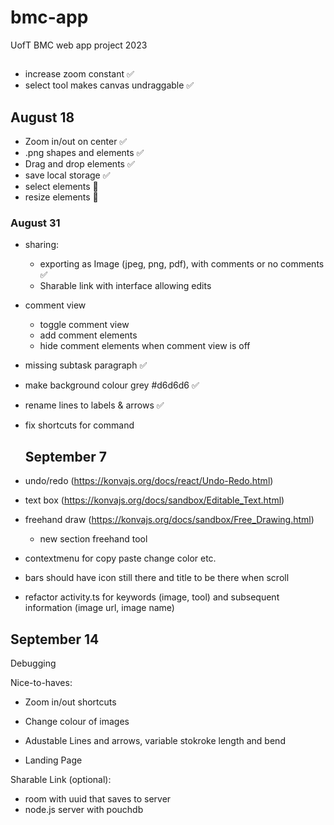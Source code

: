# bmc-app
UofT BMC web app project 2023

##
- increase zoom constant ✅
- select tool makes canvas undraggable ✅


## August 18
- Zoom in/out on center ✅
- .png shapes and elements ✅
- Drag and drop elements ✅
- save local storage ✅
- select elements 🐛
- resize elements 🐛

### August 31
- sharing: 
  - exporting as Image (jpeg, png, pdf), with comments or no comments ✅
  - Sharable link with interface allowing edits
- comment view
  - toggle comment view
  - add comment elements
  - hide comment elements when comment view is off
- missing subtask paragraph ✅
- make background colour grey #d6d6d6 ✅
- rename lines to labels & arrows ✅
- fix shortcuts for command


  ## September 7
- undo/redo (https://konvajs.org/docs/react/Undo-Redo.html)
- text box (https://konvajs.org/docs/sandbox/Editable_Text.html)
- freehand draw (https://konvajs.org/docs/sandbox/Free_Drawing.html)
  - new section freehand tool
- contextmenu for copy paste change color etc.
- bars should have icon still there and title to be there when scroll
- refactor activity.ts for keywords (image, tool) and subsequent information (image url, image name)


## September 14
Debugging

Nice-to-haves:
- Zoom in/out shortcuts
- Change colour of images
- Adustable Lines and arrows, variable stokroke length and bend
  
- Landing Page


Sharable Link (optional):
- room with uuid that saves to server
- node.js server with pouchdb